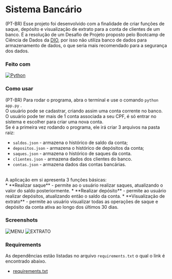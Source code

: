 # Sistema Bancário

(PT-BR)
Esse projeto foi desenvolvido com a finalidade de criar funções de saque, depósito e visualização de extrato para a conta de clientes de um banco. É a resolução de um Desafio de Projeto proposto pelo Bootcamp de Ciência de Dados da [DIO](https://dio.me), por isso não utiliza banco de dados para armazenamento de dados, o que seria mais recomendado para a segurança dos dados.

### Feito com

[![Python](https://img.shields.io/badge/Python-000?style=for-the-badge&logo=python)](https://docs.python.org/3/)

### Como usar

(PT-BR)
Para rodar o programa, abra o terminal e use o comando
`python app.py` . <br>
O usuário pode se cadastrar, criando assim uma conta corrente no banco. O usuário pode ter mais de 1 conta associada a seu CPF, é só entrar no sistema e escolher para criar uma nova conta. <br>
Se é a primeira vez rodando o programa, ele irá criar 3 arquivos na pasta raiz:
* `saldos.json` - armazena o histórico de saldo da conta;
* `depositos.json` - armazena o histórico de depósitos da conta;
* `saques.json` - armazena o histórico de saques da conta.
* `clientes.json` - armazena dados dos clientes do banco.
* `contas.json` - armazena dados das contas bancárias.
<br>
A aplicação em si apresenta 3 funções básicas: <br/>
* **Realizar saque** - permite ao o usuário realizar saques, atualizando o valor do saldo posteriormente.
* **Realizar depósito** - permite ao usuário realizar depósitos, atualizando então o saldo da conta.
* **Visualização de extrato** - permite ao usuário visualizar todas as operações de saque e depósito da conta ativa ao longo dos últimos 30 dias.

### Screenshots

![MENU](https://i.imgur.com/PUUdLcx.png)
![EXTRATO](https://i.imgur.com/eOI8lww.png)

### Requirements

As dependências estão listadas no arquivo `requirements.txt` o qual o link é encontrado abaixo.

* [requirements.txt](https://github.com/jotapesp/)
